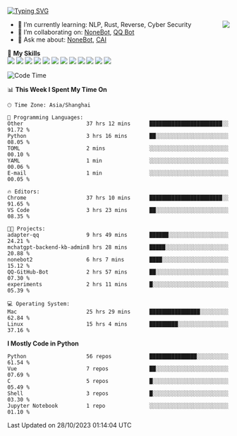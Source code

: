[![Typing SVG](https://readme-typing-svg.herokuapp.com?size=25&duration=2500&color=8C43EA&vCenter=true&width=200&height=40&lines=Hi+there+%F0%9F%91%8B%F0%9F%8F%BB;I'm+yanyongyu)](https://git.io/typing-svg)

<a href="#">
  <img align="right" src="https://github-readme-stats.vercel.app/api?username=yanyongyu&count_private=true&show_icons=true&bg_color=15,f2f7fd,E0EAFC" />
</a>

- 🌱 I’m currently learning: NLP, Rust, Reverse, Cyber Security
- 👯 I’m collaborating on: [NoneBot](https://github.com/nonebot), [QQ Bot](https://github.com/Mrs4s/go-cqhttp)
- 💬 Ask me about: [NoneBot](https://github.com/nonebot), [CAI](https://github.com/cscs181/CAI)

🌟 **My Skills**  
![](https://img.shields.io/badge/-Python-3e74a2?style=flat-square&logo=Python&logoColor=fff)
![](https://img.shields.io/badge/-TypeScript-3178C6?style=flat-square&logo=TypeScript&logoColor=fff)
![](https://img.shields.io/badge/-Vue-4fc08d?style=flat-square&logo=Vue.js&logoColor=fff)
![](https://img.shields.io/badge/-React-2d98ce?style=flat-square&logo=React&logoColor=fff)
![](https://img.shields.io/badge/-FastAPI-009688?style=flat-square&logo=FastAPI&logoColor=fff)
![](https://img.shields.io/badge/-Linux-000000?style=flat-square&logo=Linux&logoColor=fff)
![](https://img.shields.io/badge/-Docker-2496ED?style=flat-square&logo=Docker&logoColor=fff)
![](https://img.shields.io/badge/-Kubernetes-326CE5?style=flat-square&logo=Kubernetes&logoColor=fff)
![](https://img.shields.io/badge/-GitHub%20Actions-2088FF?style=flat-square&logo=GitHubActions&logoColor=fff)
![](https://img.shields.io/badge/-PostgreSQL-4169E1?style=flat-square&logo=PostgreSQL&logoColor=fff)
![](https://img.shields.io/badge/-Redis-DC382D?style=flat-square&logo=Redis&logoColor=fff)
![](https://img.shields.io/badge/-MongoDB-47A248?style=flat-square&logo=MongoDB&logoColor=fff)

<!--START_SECTION:waka-->
![Code Time](http://img.shields.io/badge/Code%20Time-5%2C193%20hrs%2033%20mins-blue)

📊 **This Week I Spent My Time On** 

```text
🕑︎ Time Zone: Asia/Shanghai

💬 Programming Languages: 
Other                    37 hrs 12 mins      ███████████████████████░░   91.72 % 
Python                   3 hrs 16 mins       ██░░░░░░░░░░░░░░░░░░░░░░░   08.05 % 
TOML                     2 mins              ░░░░░░░░░░░░░░░░░░░░░░░░░   00.10 % 
YAML                     1 min               ░░░░░░░░░░░░░░░░░░░░░░░░░   00.06 % 
E-mail                   1 min               ░░░░░░░░░░░░░░░░░░░░░░░░░   00.05 % 

🔥 Editors: 
Chrome                   37 hrs 10 mins      ███████████████████████░░   91.65 % 
VS Code                  3 hrs 23 mins       ██░░░░░░░░░░░░░░░░░░░░░░░   08.35 % 

🐱‍💻 Projects: 
adapter-qq               9 hrs 49 mins       ██████░░░░░░░░░░░░░░░░░░░   24.21 % 
mchatgpt-backend-kb-admin8 hrs 28 mins       █████░░░░░░░░░░░░░░░░░░░░   20.88 % 
nonebot2                 6 hrs 7 mins        ████░░░░░░░░░░░░░░░░░░░░░   15.12 % 
QQ-GitHub-Bot            2 hrs 57 mins       ██░░░░░░░░░░░░░░░░░░░░░░░   07.30 % 
experiments              2 hrs 11 mins       █░░░░░░░░░░░░░░░░░░░░░░░░   05.39 % 

💻 Operating System: 
Mac                      25 hrs 29 mins      ████████████████░░░░░░░░░   62.84 % 
Linux                    15 hrs 4 mins       █████████░░░░░░░░░░░░░░░░   37.16 % 
```

**I Mostly Code in Python** 

```text
Python                   56 repos            ███████████████░░░░░░░░░░   61.54 % 
Vue                      7 repos             ██░░░░░░░░░░░░░░░░░░░░░░░   07.69 % 
C                        5 repos             █░░░░░░░░░░░░░░░░░░░░░░░░   05.49 % 
Shell                    3 repos             █░░░░░░░░░░░░░░░░░░░░░░░░   03.30 % 
Jupyter Notebook         1 repo              ░░░░░░░░░░░░░░░░░░░░░░░░░   01.10 % 
```




 Last Updated on 28/10/2023 01:14:04 UTC
<!--END_SECTION:waka-->
